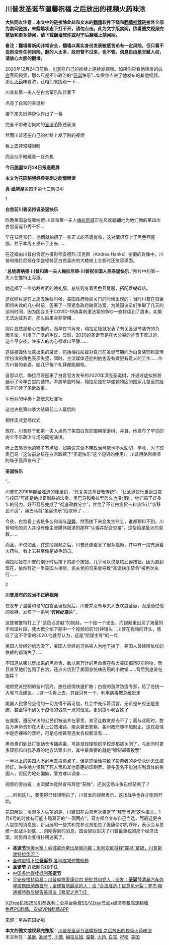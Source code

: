  <h2>川普发圣诞节温馨祝福 之后放出的视频火药味浓</h2> <p class="notice"><b>大陆网友注意：本文中的链接除此处和文末的<a href="https://github.com/bannedbook/fanqiang" >翻墙</a>软件下载和<a href="https://github.com/killgcd/justmysocks/blob/master/README.md">翻墙推荐</a>链接外全部为禁网链接，未翻墙状态下打不开，请勿点击。此为文字版禁闻，欲看图文视频完整版和更多禁闻，请下载<a href="https://github.com/bannedbook/fanqiang">翻墙软件或APP</a>后翻墙上禁闻网。</p><p>备注：翻墙看新闻非常安全，翻墙以真实身份发表敏感言论有一定风险，但只看不说则没有任何风险，翻的人太多，政府管不过来，也不管。信息自由是天赋人权，请放心大胆的翻墙。</b></p>  <div class="entry"> <p id="conimg">2020年12月24日前后，<a href="https://www.bannedbook.org/bnews/tag/%e5%b7%9d%e6%99%ae/" class="st_tag internal_tag" rel="tag" title="标签 川普 下的日志">川普</a>在自己的推特上连续发视频。如果你只看他转发的<a href="https://www.bannedbook.org/bnews/tag/%e7%99%bd%e5%ae%ab/" class="st_tag internal_tag" rel="tag" title="标签 白宫 下的日志">白宫</a>官网视频，那么只是不带政治的“<a href="https://www.bannedbook.org/bnews/tag/%E5%9C%A3%E8%AF%9E/" class="st_tag internal_tag" rel="tag" title="标签 圣诞 下的日志">圣诞</a>快乐”…如果你点进了他发布的其他视频，那么<a href="https://www.bannedbook.org/bnews/tag/%E7%81%AB%E8%8D%AF/" class="st_tag internal_tag" rel="tag" title="标签 火药 下的日志">火药</a>味要浓，让咱们来围观一下…</p> <p>川普和第一夫人在白宫军乐队伴奏下</p> <p>点亮了白宫的圣诞树</p> <p>接下来夫妇俩貌似作出了一番</p> <p>完全不带政治倾向的<a href="https://www.bannedbook.org/bnews/tag/%e5%9c%a3%e8%af%9e%e8%8a%82/" class="st_tag internal_tag" rel="tag" title="标签 圣诞节 下的日志">圣诞节</a>陈述表演</p> <p>然而川普还在自己的推特上发了别的视频</p> <p>看上去非常辣眼睛</p> <p>而且似乎暗藏着一丝杀机</p> <p><strong>今日<a href="https://www.bannedbook.org/bnews/tag/%e7%be%8e%e5%9b%bd/" class="st_tag internal_tag" rel="tag" title="标签 美国 下的日志">美国</a>12月24日报道截屏</strong></p> <p><strong>本文为花园秘境经典美剧之剧情解读</strong></p> <p><strong>真·纸牌屋</strong>第四季第十二集(24)</p> <p>1</p>  <p><strong>白宫前川普坚持说圣诞快乐</strong></p> <p>昨晚美国总统唐纳德·川普和第一夫人<a href="https://www.bannedbook.org/bnews/tag/%E6%A2%85%E6%8B%89%E5%B0%BC%E5%A8%85/" class="st_tag internal_tag" rel="tag" title="标签 梅拉尼娅 下的日志">梅拉尼娅</a>正在风度翩翩地为他们俩的第四次白宫圣诞节秀干杯…</p> <p>早在12月10日，他俩就拍摄了一张正式的圣诞肖像，这对情侣穿上了黑色燕尾服，并于本周五发布了出来……</p> <p>在这幅由川普白宫官方摄影师安德烈·汉克斯（Andrea Hanks）拍摄的肖像中，川普和梅拉尼娅在华盛顿特区白宫喜庆的大楼梯上合影时还笑容满面。</p> <p>“<strong>总统唐纳德·川普和第一夫人梅拉尼娅·川普祝全国人民圣诞快乐</strong>，”照片中的第一夫人在推特上写道。</p> <p>她选择了一件剪裁考究的晚礼服。总统则身着黑色燕尾服，搭配着蝴蝶结。</p> <p>这张照片是在上周五晚些时候，美国政府险些关门的时候出现的；当时川普在资金即将失效的几小时前，签署了一项紧急政府融资法案，为美国议员们争取了几天的谈判时间，因为国会关于COVID-19病毒刺激法案的争吵一直持续到了周末。如果无法达成共识，那么后果会非常糟…</p> <p>照片显然是精心拍摄的，而早在10月末，梅拉尼娅就发表了有关圣诞节装饰的负面言论，引发了广泛的争议。显然，2020的圣诞节是在大分裂的背景下度过的，这个平安夜，许多人的内心都难以平静……</p> <p>这些被媒体泄露出来的录音，包括梅拉尼娅对自己在圣诞节期间为白宫装饰和宣传所扮演的角色表示失望，同时，主流媒体还批判她也没有做更有意义的工作……作为川普的老婆，她几乎每个礼拜都能躺枪。</p> <p>自那以后，梅拉尼娅迎来了白宫官方发布的2020年漂亮圣诞树，并通过虚拟旅游展示了今年白宫的装饰。本周早些时候，梅拉尼娅在华盛顿特区的国家儿童医院给孩子们读了圣诞故事。</p> <p>军乐队的伴奏下总统夫妇登场</p> <p>这也许是第四季大结局前二人最后的</p>  <p>相伴正式登场仪式</p> <p>现在，川普终于和第一夫人点亮了美国白宫的御用圣诞树，并且，他发布了罕见的完全不带政治立场的简短演讲。</p> <p>听上去感觉他的嗓子有点哑，如果说完全不带政治可能也不太贴切，毕竟，为了怼奥巴马（这位前总统在白宫取缔了“圣诞快乐”这个短语的使用），川普用略带嘶哑的嗓子高声宣布了“</p> <p><strong>圣诞快乐</strong></p> <p>”…</p> <p>川普在2016年能给胜选的梗里边，“光复美式基督教传统”、“让圣诞快乐重返白宫与校园”可能是他出奇制胜的法宝。奥巴马和希拉里怎么也没想到，他们搞了好多年的努力，好不容易完成了“彻底政教分立”，并为了不让白宫贺卡和装饰让“新移民不适”，奥巴马将“圣诞快乐”给取缔了……</p> <p>今夜，白宫看上去是多么和谐与<a href="https://www.bannedbook.org/bnews/tag/%E6%B8%A9%E9%A6%A8/" class="st_tag internal_tag" rel="tag" title="标签 温馨 下的日志">温馨</a>，然而接下来会发生什么，谁都预料不到。川普和他的夫人并没有像主流媒体报道的那样“认输并配合交接”，这恰恰是最大的变数……</p> <p>而且，不仅如此，在这段视频之后，川普还连着发了很多视频，其中有一段充满着火药味，看上去甚至像是战争动员。</p> <p>梅拉尼娅在川普的倒计时后按下的那个按钮，几乎可以说是核武器按钮。因为直到现在，依然有近一半美国人相信，民主党的归来会导致“圣诞快乐禁令”被再次执行……</p> <p>2</p> <p><strong>川普发布的政治不正确视频</strong></p> <p>在发布了温馨和谐的白宫圣诞视频后，川普并没有与夫人去欢度圣诞，而是通过他的推特，发布了一系列“<strong>讨拜纪录片</strong>”…</p>  <p>这些被推特打上了“蓝色谣言戳”的视频，一个接一个发出，而视频里出现了海量的不和谐片段，我大概介绍下期中一个视频的前1分钟镜头：川普在视频的开头，感叹了这不寻常的2020.他甚至认为，这是“阴谋主导”的一年</p> <p>美国人曾经的信念没了，美国人曾经的习俗被人为地干掉了，美国人曾经所依仗的依赖的都消失了……</p> <p>不知道从哪儿冒出来的黑命贵，数以百万计的黑命贵在各大美国都市0元购物，而且甚至他们包围了白宫，还点火烧到了美国总统祷告用的小教堂……背后到底谁在指挥？</p> <p>地府党派控制的各州官府，放任疫情快速扩散；白宫的首席防疫专家，给了总统一大堆乌龙建议……这一切看上去，其目只有一个，利用病毒把总统赶走</p> <p>美国人民曾经坚信的一切变得不再可信，社会中充斥着谎言，无论是州府还是总统，甚至得不到关于疫情的诚恳一点的信息。更别提小老百姓了</p> <p>在美国，遵纪守法的公民们被迫关在家里，甚至连教堂都去不了；而与此同时，数百万黑命贵却在大街上公然堵路、聚众袭击警察，各州政府却不加制止。这在疫情中是赤裸裸的双标，可是总统甚至连发言权都没有……</p> <p>黑命贵们到处打家劫舍传播病毒，可是规规矩矩的学校却都被关闭了，与此同时更多双标和自我矛盾的地方法案出台，其中最重要的就是“强制邮寄投票”</p> <p>一半以上的美国人不必再去投票点了，但是这恰恰导致了投票者的身份永远无法被验证。许多地方涌现了死人票和其他奇葩的印刷票，很多签名不能对应到具体的美国人，但因为地处偏僻，警方难以调查……</p> <p>视频的旁白说：主流媒体竟然宣布拜登“获胜”，还说这场斗争已经结束了？</p> <p>……听到这儿，我觉得已经很明白了，川普发的视频表示，这场战争也许才刚刚开始。</p> <p>花园解说：令很多人失望的是，川建国在白宫再次否定了“拜登当选”这件事儿，1月6号的时候有可能出现真正的“一国两府”。双方都会宣布自己当选，而最近更令人震惊的消息是，新当选的一些共和党参议员拒绝了麦康奈尔的呼吁，表示会与总统一起战斗到底……刚刚得到的消息，国会貌似否决了川普最重视的那个经济法案，局势再次变得扑朔迷离了。</p> <ul class='op-related-articles' title='相关阅读'> <li><a href='https://www.bannedbook.org/bnews/bannedvideo/20201227/1455664.html' target='_blank'><b>圣诞节</b>惊爆大案！纳城被炸牵出层层内幕；朱利安尼将释“震撼”证据，川普密渡特拉华河？</a></li> <li><a href='https://www.bannedbook.org/bnews/taiwannews/20201227/1455595.html' target='_blank'>全球疫情下过<b>圣诞节</b> 各地缩减弥撒规模</a></li> <li><a href='https://www.bannedbook.org/bnews/comments/20201226/1455470.html' target='_blank'><b>圣诞节</b> 靠抵制你挡不住</a></li> <li><a href='https://www.bannedbook.org/bnews/renquan/20201226/1455340.html' target='_blank'>中国多地继续抵制<b>圣诞节</b></a></li> <li><a href='https://www.bannedbook.org/bnews/cbnews/20201226/1455333.html' target='_blank'>平安夜推特风暴：川普单挑麦康奈尔 怒批共和党人；突发：<b>圣诞节</b>清晨汽车炸弹震撼田纳西首府；全球智商最高的人：谈 “合法胜选！民意见分裂；罗杰‧斯通被特赦后提告美司法【希望之声TV】</a></li> </ul> <p class="texttj"> <a href="https://www.bannedbook.org/forum23/topic22702.html" target="_blank">V2free机场25%引荐返利：全平台免费SS/V2ray节点+经济套餐高速翻墙</a><br/> <a href="https://github.com/bannedbook/fanqiang/wiki/%E7%A6%81%E9%97%BB%E7%BD%91%E5%AE%89%E5%8D%93%E7%BF%BB%E5%A2%99%E6%96%B0%E9%97%BBAPP" target="_blank">免费PC翻墙、安卓VPN翻墙APP</a></p><p> 来源：星系花园秘境 </p> <a name='sharetosocial'></a>       <div><b>本文的图文或视频完整版</b>：<a href='https://www.bannedbook.org/bnews/cbnews/20201227/1455818.html'>川普发圣诞节温馨祝福 之后放出的视频火药味浓</a></div>  </div><!--END ENTRY--> <div class="postfooter"> <div>本文标签：<a href="https://www.bannedbook.org/bnews/tag/%E5%9C%A3%E8%AF%9E/" rel="tag">圣诞</a>, <a href="https://www.bannedbook.org/bnews/tag/%e5%9c%a3%e8%af%9e%e8%8a%82/" rel="tag">圣诞节</a>, <a href="https://www.bannedbook.org/bnews/tag/%e5%b7%9d%e6%99%ae/" rel="tag">川普</a>, <a href="https://www.bannedbook.org/bnews/tag/%E6%A2%85%E6%8B%89%E5%B0%BC%E5%A8%85/" rel="tag">梅拉尼娅</a>, <a href="https://www.bannedbook.org/bnews/tag/%E6%B8%A9%E9%A6%A8/" rel="tag">温馨</a>, <a href="https://www.bannedbook.org/bnews/tag/%E7%81%AB%E8%8D%AF/" rel="tag">火药</a>, <a href="https://www.bannedbook.org/bnews/tag/%e7%99%bd%e5%ae%ab/" rel="tag">白宫</a>, <a href="https://www.bannedbook.org/bnews/tag/%E7%A5%9D%E7%A6%8F/" rel="tag">祝福</a>, <a href="https://www.bannedbook.org/bnews/tag/%e7%be%8e%e5%9b%bd/" rel="tag">美国</a></div>  </div><!--END POSTFOOTER--> 
